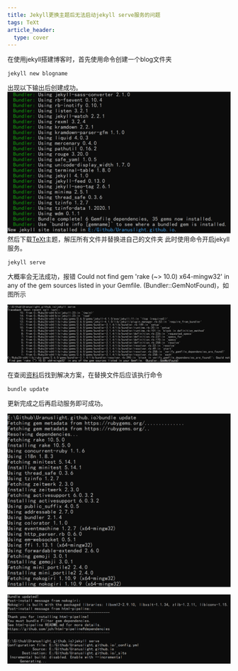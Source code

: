 ```yaml
---
title: Jekyll更换主题后无法启动jekyll serve服务的问题
tags: TeXt
article_header:
  type: cover
---
```


在使用jekyll搭建博客时，首先使用命令创建一个blog文件夹

    jekyll new blogname

出现以下输出后创建成功。
![](https://raw.githubusercontent.com/Uranuslight/MarkdownPic/master/jekyll%20serve/20200624154632.png)
然后下载[TeXt](https://github.com/kitian616/jekyll-TeXt-theme)主题，解压所有文件并替换进自己的文件夹
此时使用命令开启jekyll服务。

    jekyll serve

大概率会无法成功，报错 Could not find gem 'rake (~> 10.0) x64-mingw32' in any of the gem sources listed in your Gemfile. (Bundler::GemNotFound)，如图所示

![](https://raw.githubusercontent.com/Uranuslight/MarkdownPic/master/jekyll%20serve/20200624122105.jpg)

在查阅[资料](https://jekyllrb.com/docs/themes/)后找到解决方案，在替换文件后应该执行命令

    bundle update

更新完成之后再启动服务即可成功。

![](https://raw.githubusercontent.com/Uranuslight/MarkdownPic/master/jekyll%20serve/20200624155309.png)

![](https://raw.githubusercontent.com/Uranuslight/MarkdownPic/master/jekyll%20serve/20200624155358.png)

<!--more-->
